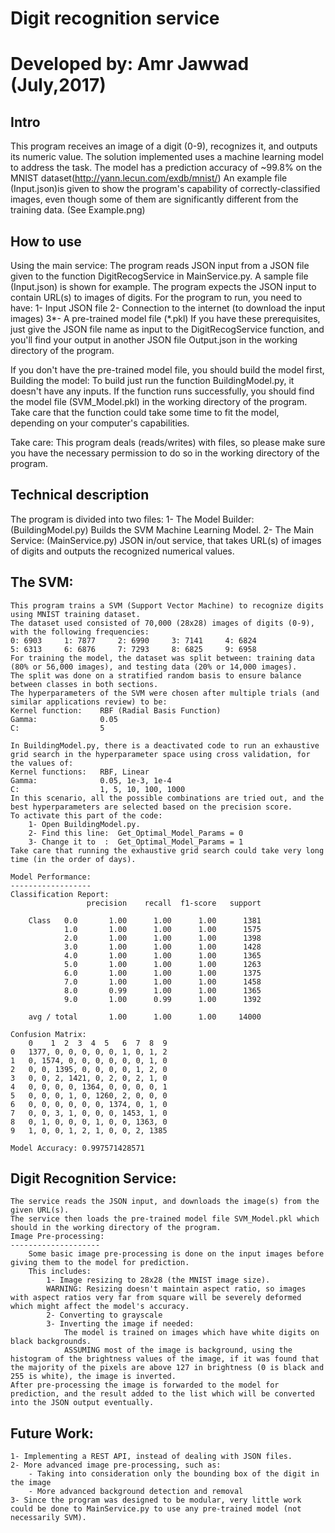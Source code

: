 Digit recognition service
=========================
Developed by: Amr Jawwad (July,2017)
=========================

Intro
-----
This program receives an image of a digit (0-9), recognizes it, and outputs its numeric value.
The solution implemented uses a machine learning model to address the task.
The model has a prediction accuracy of ~99.8% on the MNIST dataset(http://yann.lecun.com/exdb/mnist/)
An example file (Input.json)is given to show the program's capability of correctly-classified images, even though some of them are significantly different from the training data. (See Example.png)

How to use
----------
Using the main service:
	The program reads JSON input from a JSON file given to the function DigitRecogService in MainService.py. A sample file (Input.json) is shown for example.
	The program expects the JSON input to contain URL(s) to images of digits.
	For the program to run, you need to have:
		1- Input JSON file
		2- Connection to the internet (to download the input images)
		3*- A pre-trained model file (*.pkl)
	If you have these prerequisites, just give the JSON file name as input to the DigitRecogService function, and you'll find your output in another JSON file Output.json in the working directory of the program.

If you don't have the pre-trained model file, you should build the model first,
Building the model:
	To build just run the function BuildingModel.py, it doesn't have any inputs.
	If the function runs successfully, you should find the model file (SVM_Model.pkl) in the working directory of the program.
	Take care that the function could take some time to fit the model, depending on your computer's capabilities.

Take care:
	This program deals (reads/writes) with files, so please make sure you have the necessary permission to do so in the working directory of the program.
	

Technical description
---------------------
The program is divided into two files:
	1- The Model Builder: (BuildingModel.py)
		Builds the SVM Machine Learning Model.
	2- The Main Service: (MainService.py)
		JSON in/out service, that takes URL(s) of images of digits and outputs the recognized numerical values.

The SVM:
--------
	This program trains a SVM (Support Vector Machine) to recognize digits using MNIST training dataset.
	The dataset used consisted of 70,000 (28x28) images of digits (0-9), with the following frequencies:
	0: 6903		1: 7877		2: 6990		3: 7141		4: 6824
	5: 6313		6: 6876		7: 7293		8: 6825		9: 6958
	For training the model, the dataset was split between: training data (80% or 56,000 images), and testing data (20% or 14,000 images).
	The split was done on a stratified random basis to ensure balance between classes in both sections.
	The hyperparameters of the SVM were chosen after multiple trials (and similar applications review) to be:
	Kernel function:	RBF (Radial Basis Function)
	Gamma: 				0.05
	C:					5
	
	In BuildingModel.py, there is a deactivated code to run an exhaustive grid search in the hyperparameter space using cross validation, for the values of:
	Kernel functions:	RBF, Linear
	Gamma:				0.05, 1e-3, 1e-4
	C:					1, 5, 10, 100, 1000
	In this scenario, all the possible combinations are tried out, and the best hyperparameters are selected based on the precision score.
	To activate this part of the code:
		1- Open BuildingModel.py.
		2- Find this line: 	Get_Optimal_Model_Params = 0
		3- Change it to  :	Get_Optimal_Model_Params = 1
	Take care that running the exhaustive grid search could take very long time (in the order of days).
	
	Model Performance:
	------------------
	Classification Report:
					 precision    recall  f1-score   support

		Class   0.0       1.00      1.00      1.00      1381
				1.0       1.00      1.00      1.00      1575
				2.0       1.00      1.00      1.00      1398
				3.0       1.00      1.00      1.00      1428
				4.0       1.00      1.00      1.00      1365
				5.0       1.00      1.00      1.00      1263
				6.0       1.00      1.00      1.00      1375
				7.0       1.00      1.00      1.00      1458
				8.0       0.99      1.00      1.00      1365
				9.0       1.00      0.99      1.00      1392

		avg / total       1.00      1.00      1.00     14000
	
	Confusion Matrix:
		0    1  2  3  4  5   6  7  8  9
	0	1377, 0, 0, 0, 0, 0, 1, 0, 1, 2
	1	0, 1574, 0, 0, 0, 0, 0, 0, 1, 0
	2	0, 0, 1395, 0, 0, 0, 0, 1, 2, 0
	3	0, 0, 2, 1421, 0, 2, 0, 2, 1, 0
	4	0, 0, 0, 0, 1364, 0, 0, 0, 0, 1
	5	0, 0, 0, 1, 0, 1260, 2, 0, 0, 0
	6	0, 0, 0, 0, 0, 0, 1374, 0, 1, 0
	7	0, 0, 3, 1, 0, 0, 0, 1453, 1, 0
	8	0, 1, 0, 0, 0, 1, 0, 0, 1363, 0
	9	1, 0, 0, 1, 2, 1, 0, 0, 2, 1385
	
	Model Accuracy: 0.997571428571

Digit Recognition Service:
--------------------------
	The service reads the JSON input, and downloads the image(s) from the given URL(s).
	The service then loads the pre-trained model file SVM_Model.pkl which should in the working directory of the program.
	Image Pre-processing:
	--------------------
		Some basic image pre-processing is done on the input images before giving them to the model for prediction.
		This includes:
			1- Image resizing to 28x28 (the MNIST image size).
			WARNING: Resizing doesn't maintain aspect ratio, so images with aspect ratios very far from square will be severely deformed which might affect the model's accuracy.
			2- Converting to grayscale
			3- Inverting the image if needed:
				The model is trained on images which have white digits on black backgrounds.
				ASSUMING most of the image is background, using the histogram of the brightness values of the image, if it was found that the majority of the pixels are above 127 in brightness (0 is black and 255 is white), the image is inverted.
	After pre-processing the image is forwarded to the model for prediction, and the result added to the list which will be converted into the JSON output eventually.

Future Work:
------------
	1- Implementing a REST API, instead of dealing with JSON files.
	2- More advanced image pre-processing, such as:
		- Taking into consideration only the bounding box of the digit in the image
		- More advanced background detection and removal
	3- Since the program was designed to be modular, very little work could be done to MainService.py to use any pre-trained model (not necessarily SVM).
